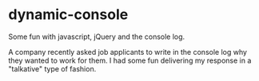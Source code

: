 # dynamic-console

Some fun with javascript, jQuery and the console log.

A company recently asked job applicants to write in the console log why they wanted to work for them. I had some fun delivering my response in a "talkative" type of fashion.
